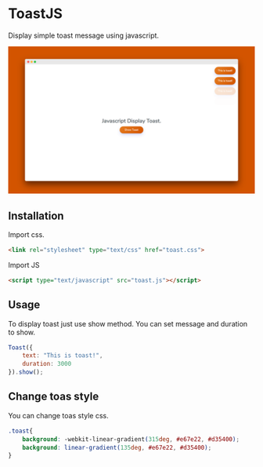 # ToastJS
Display simple toast message using javascript.

<img src="https://github.com/ar-android/toast-js/raw/master/toast-js.png" alt="ToastJS">

## Installation
Import css.
```html
<link rel="stylesheet" type="text/css" href="toast.css">
```

Import JS
```html
<script type="text/javascript" src="toast.js"></script>
```

## Usage
To display toast just use show method. You can set message and duration to show.
```javascript
Toast({
    text: "This is toast!",
    duration: 3000
}).show();
```

## Change toas style
You can change toas style css.
```css
.toast{
    background: -webkit-linear-gradient(315deg, #e67e22, #d35400);
    background: linear-gradient(135deg, #e67e22, #d35400);
}
```
